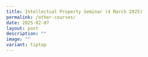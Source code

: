 ```yaml
---
title: Intellectual Property Seminar (4 March 2025)
permalink: /other-courses/
date: 2025-02-07
layout: post
description: ""
image: ""
variant: tiptap
---
```

